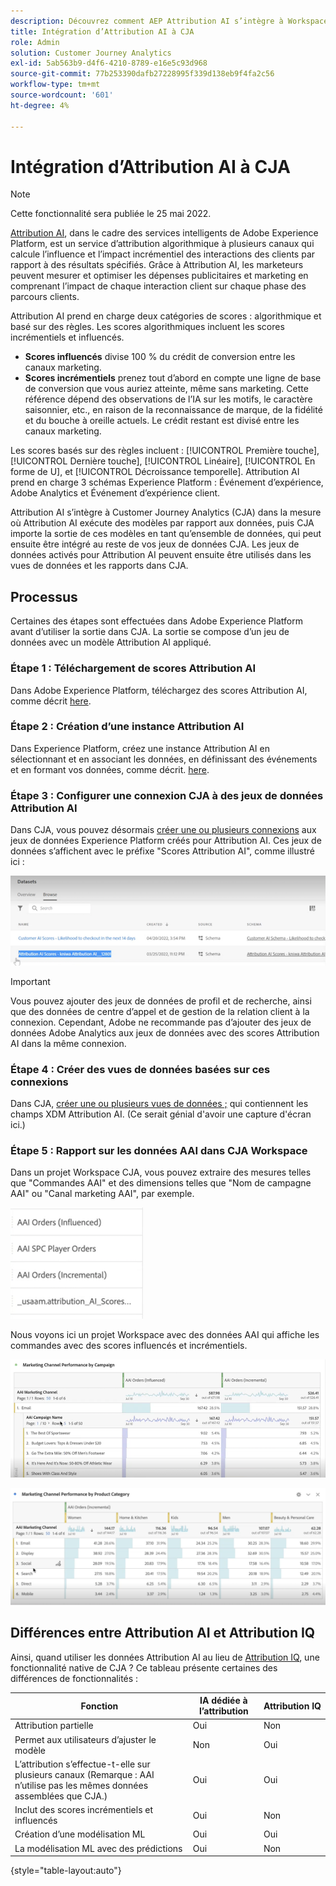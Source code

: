 ```yaml
---
description: Découvrez comment AEP Attribution AI s’intègre à Workspace dans CJA.
title: Intégration d’Attribution AI à CJA
role: Admin
solution: Customer Journey Analytics
exl-id: 5ab563b9-d4f6-4210-8789-e16e5c93d968
source-git-commit: 77b253390dafb27228995f339d138eb9f4fa2c56
workflow-type: tm+mt
source-wordcount: '601'
ht-degree: 4%

---
```


# Intégration d’Attribution AI à CJA

>[!NOTE]
>
>Cette fonctionnalité sera publiée le 25 mai 2022.

[Attribution AI](https://experienceleague.adobe.com/docs/experience-platform/intelligent-services/attribution-ai/overview.html?lang=en), dans le cadre des services intelligents de Adobe Experience Platform, est un service d’attribution algorithmique à plusieurs canaux qui calcule l’influence et l’impact incrémentiel des interactions des clients par rapport à des résultats spécifiés. Grâce à Attribution AI, les marketeurs peuvent mesurer et optimiser les dépenses publicitaires et marketing en comprenant l’impact de chaque interaction client sur chaque phase des parcours clients.

Attribution AI prend en charge deux catégories de scores : algorithmique et basé sur des règles. Les scores algorithmiques incluent les scores incrémentiels et influencés.

* **Scores influencés** divise 100 % du crédit de conversion entre les canaux marketing.
* **Scores incrémentiels** prenez tout d’abord en compte une ligne de base de conversion que vous auriez atteinte, même sans marketing. Cette référence dépend des observations de l’IA sur les motifs, le caractère saisonnier, etc., en raison de la reconnaissance de marque, de la fidélité et du bouche à oreille actuels. Le crédit restant est divisé entre les canaux marketing.

Les scores basés sur des règles incluent : [!UICONTROL Première touche], [!UICONTROL Dernière touche], [!UICONTROL Linéaire], [!UICONTROL En forme de U], et [!UICONTROL Décroissance temporelle]. Attribution AI prend en charge 3 schémas Experience Platform : Événement d’expérience, Adobe Analytics et Événement d’expérience client.

Attribution AI s’intègre à Customer Journey Analytics (CJA) dans la mesure où Attribution AI exécute des modèles par rapport aux données, puis CJA importe la sortie de ces modèles en tant qu’ensemble de données, qui peut ensuite être intégré au reste de vos jeux de données CJA. Les jeux de données activés pour Attribution AI peuvent ensuite être utilisés dans les vues de données et les rapports dans CJA.

## Processus

Certaines des étapes sont effectuées dans Adobe Experience Platform avant d’utiliser la sortie dans CJA. La sortie se compose d’un jeu de données avec un modèle Attribution AI appliqué.

### Étape 1 : Téléchargement de scores Attribution AI

Dans Adobe Experience Platform, téléchargez des scores Attribution AI, comme décrit [here](https://experienceleague.adobe.com/docs/experience-platform/intelligent-services/attribution-ai/getting-started.html?lang=en#downloading-attribution-ai-scores).

### Étape 2 : Création d’une instance Attribution AI

Dans Experience Platform, créez une instance Attribution AI en sélectionnant et en associant les données, en définissant des événements et en formant vos données, comme décrit. [here](https://experienceleague.adobe.com/docs/experience-platform/intelligent-services/attribution-ai/user-guide.html).

### Étape 3 : Configurer une connexion CJA à des jeux de données Attribution AI

Dans CJA, vous pouvez désormais [créer une ou plusieurs connexions](/help/connections/create-connection.md) aux jeux de données Experience Platform créés pour Attribution AI. Ces jeux de données s’affichent avec le préfixe &quot;Scores Attribution AI&quot;, comme illustré ici :

![Scores AAI](assets/aai-scores.png)

>[!IMPORTANT]
>
>Vous pouvez ajouter des jeux de données de profil et de recherche, ainsi que des données de centre d’appel et de gestion de la relation client à la connexion. Cependant, Adobe ne recommande pas d’ajouter des jeux de données Adobe Analytics aux jeux de données avec des scores Attribution AI dans la même connexion.


### Étape 4 : Créer des vues de données basées sur ces connexions

Dans CJA, [créer une ou plusieurs vues de données ;](/help/data-views/create-dataview.md) qui contiennent les champs XDM Attribution AI. (Ce serait génial d&#39;avoir une capture d&#39;écran ici.)

### Étape 5 : Rapport sur les données AAI dans CJA Workspace

Dans un projet Workspace CJA, vous pouvez extraire des mesures telles que &quot;Commandes AAI&quot; et des dimensions telles que &quot;Nom de campagne AAI&quot; ou &quot;Canal marketing AAI&quot;, par exemple.

![Dimensions AAI](assets/aai-dims.png)

Nous voyons ici un projet Workspace avec des données AAI qui affiche les commandes avec des scores influencés et incrémentiels.

![Projet AAI](assets/aai-project.png)

![Projet AAI](assets/aai-project2.png)


## Différences entre Attribution AI et Attribution IQ

Ainsi, quand utiliser les données Attribution AI au lieu de [Attribution IQ](/help/analysis-workspace/attribution/overview.md), une fonctionnalité native de CJA ? Ce tableau présente certaines des différences de fonctionnalités :

| Fonction | IA dédiée à l’attribution | Attribution IQ |
| --- | --- | --- |
| Attribution partielle | Oui | Non |
| Permet aux utilisateurs d’ajuster le modèle | Non | Oui |
| L’attribution s’effectue-t-elle sur plusieurs canaux (Remarque : AAI n’utilise pas les mêmes données assemblées que CJA.) | Oui | Oui |
| Inclut des scores incrémentiels et influencés | Oui | Non |
| Création d’une modélisation ML | Oui | Oui |
| La modélisation ML avec des prédictions | Oui | Non |

{style=&quot;table-layout:auto&quot;}
